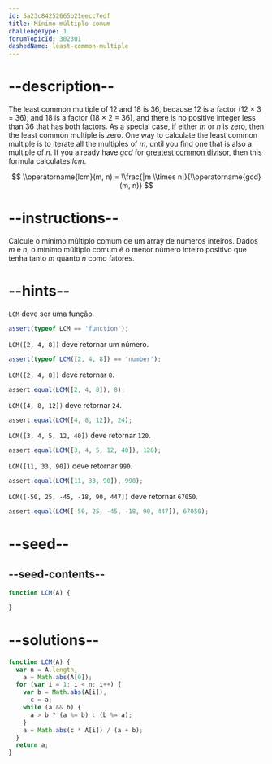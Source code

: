 ```yaml
---
id: 5a23c84252665b21eecc7edf
title: Mínimo múltiplo comum
challengeType: 1
forumTopicId: 302301
dashedName: least-common-multiple
---
```


# --description--

The least common multiple of 12 and 18 is 36, because 12 is a factor (12 × 3 = 36), and 18 is a factor (18 × 2 = 36), and there is no positive integer less than 36 that has both factors. As a special case, if either $m$ or $n$ is zero, then the least common multiple is zero. One way to calculate the least common multiple is to iterate all the multiples of $m$, until you find one that is also a multiple of $n$. If you already have $gcd$ for <a href="https://rosettacode.org/wiki/Greatest_common_divisor" target="_blank" rel="noopener noreferrer nofollow">greatest common divisor</a>, then this formula calculates $lcm$.

$$ \\operatorname{lcm}(m, n) = \\frac{|m \\times n|}{\\operatorname{gcd}(m, n)} $$

# --instructions--

Calcule o mínimo múltiplo comum de um array de números inteiros. Dados *m* e *n*, o mínimo múltiplo comum é o menor número inteiro positivo que tenha tanto *m* quanto *n* como fatores.

# --hints--

`LCM` deve ser uma função.

```js
assert(typeof LCM == 'function');
```

`LCM([2, 4, 8])` deve retornar um número.

```js
assert(typeof LCM([2, 4, 8]) == 'number');
```

`LCM([2, 4, 8])` deve retornar `8`.

```js
assert.equal(LCM([2, 4, 8]), 8);
```

`LCM([4, 8, 12])` deve retornar `24`.

```js
assert.equal(LCM([4, 8, 12]), 24);
```

`LCM([3, 4, 5, 12, 40])` deve retornar `120`.

```js
assert.equal(LCM([3, 4, 5, 12, 40]), 120);
```

`LCM([11, 33, 90])` deve retornar `990`.

```js
assert.equal(LCM([11, 33, 90]), 990);
```

`LCM([-50, 25, -45, -18, 90, 447])` deve retornar `67050`.

```js
assert.equal(LCM([-50, 25, -45, -18, 90, 447]), 67050);
```

# --seed--

## --seed-contents--

```js
function LCM(A) {

}
```

# --solutions--

```js
function LCM(A) {
  var n = A.length,
    a = Math.abs(A[0]);
  for (var i = 1; i < n; i++) {
    var b = Math.abs(A[i]),
      c = a;
    while (a && b) {
      a > b ? (a %= b) : (b %= a);
    }
    a = Math.abs(c * A[i]) / (a + b);
  }
  return a;
}
```
